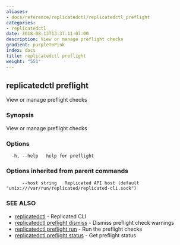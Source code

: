 ```yaml
---
aliases:
- docs/reference/replicatedctl/replicatedctl_preflight
categories:
- replicatedctl
date: 2018-08-13T13:37:11-07:00
description: View or manage preflight checks
gradient: purpleToPink
index: docs
title: replicatedctl preflight
weight: "551"
---
```


## replicatedctl preflight

View or manage preflight checks

### Synopsis

View or manage preflight checks

### Options

```
  -h, --help   help for preflight
```

### Options inherited from parent commands

```
      --host string   Replicated API host (default "unix:///var/run/replicated/replicated-cli.sock")
```

### SEE ALSO

* [replicatedctl](/api/replicatedctl/)	 - Replicated CLI
* [replicatedctl preflight dismiss](/api/replicatedctl/replicatedctl_preflight_dismiss/)	 - Dismiss preflight check warnings
* [replicatedctl preflight run](/api/replicatedctl/replicatedctl_preflight_run/)	 - Run the preflight checks
* [replicatedctl preflight status](/api/replicatedctl/replicatedctl_preflight_status/)	 - Get preflight status

